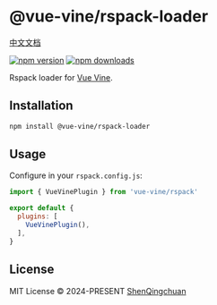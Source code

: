 # @vue-vine/rspack-loader

[中文文档](./README.zh-CN.md)

[![npm version][npm-version-src]][npm-version-href]
[![npm downloads][npm-downloads-src]][npm-downloads-href]

Rspack loader for [Vue Vine](https://vue-vine.dev).

## Installation

```bash
npm install @vue-vine/rspack-loader
```

## Usage

Configure in your `rspack.config.js`:

```js
import { VueVinePlugin } from 'vue-vine/rspack'

export default {
  plugins: [
    VueVinePlugin(),
  ],
}
```

## License

MIT License © 2024-PRESENT [ShenQingchuan](https://github.com/shenqingchuan)

<!-- Badges -->

[npm-version-src]: https://img.shields.io/npm/v/@vue-vine/rspack-loader?style=flat&colorA=080f12&colorB=1fa669
[npm-version-href]: https://npmjs.com/package/@vue-vine/rspack-loader
[npm-downloads-src]: https://img.shields.io/npm/dm/@vue-vine/rspack-loader?style=flat&colorA=080f12&colorB=1fa669
[npm-downloads-href]: https://npmjs.com/package/@vue-vine/rspack-loader
